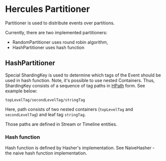 # Hercules Partitioner 
Partitioner is used to distribute events over partitions.

Currently, there are two implemented partitioners:
- RandomPartitioner uses round robin algorithm,
- HashPartitioner uses hash function

## HashPartitioner
Special ShardingKey is used to determine which tags of the Event should be used in hash function.
Note, it's possible to use nested Containers.
Thus, ShardingKey consists of a sequence of tag paths in [HPath](../hercules-protocol/doc/h-path.md) form.
See example below:
```plaintext
topLevelTag/secondLevelTag/stringTag
```
Here, path consists of two nested containers (`topLevelTag` and `secondLevelTag`) and leaf tag `stringTag`.

Those paths are defined in Stream or Timeline entities.

### Hash function
Hash function is defined by Hasher's implementation. See NaiveHasher - the naive hash function implementation.
